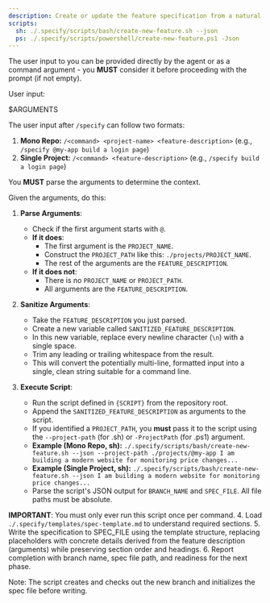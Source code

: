```yaml
---
description: Create or update the feature specification from a natural language feature description.
scripts:
  sh: ./.specify/scripts/bash/create-new-feature.sh --json
  ps: ./.specify/scripts/powershell/create-new-feature.ps1 -Json
---
```


The user input to you can be provided directly by the agent or as a command argument - you **MUST** consider it before proceeding with the prompt (if not empty).

User input:

$ARGUMENTS

The user input after `/specify` can follow two formats:
1.  **Mono Repo:** `/<command> <project-name> <feature-description>` (e.g., `/specify @my-app build a login page`)
2.  **Single Project:** `/<command> <feature-description>` (e.g., `/specify build a login page`)

You **MUST** parse the arguments to determine the context.

Given the arguments, do this:

1.  **Parse Arguments**:
    *   Check if the first argument starts with `@`.
    *   **If it does**:
        *   The first argument is the `PROJECT_NAME`.
        *   Construct the `PROJECT_PATH` like this: `./projects/PROJECT_NAME`.
        *   The rest of the arguments are the `FEATURE_DESCRIPTION`.
    *   **If it does not**:
        *   There is no `PROJECT_NAME` or `PROJECT_PATH`.
        *   All arguments are the `FEATURE_DESCRIPTION`.

2.  **Sanitize Arguments**:
    *   Take the `FEATURE_DESCRIPTION` you just parsed.
    *   Create a new variable called `SANITIZED_FEATURE_DESCRIPTION`.
    *   In this new variable, replace every newline character (`\n`) with a single space.
    *   Trim any leading or trailing whitespace from the result.
    *   This will convert the potentially multi-line, formatted input into a single, clean string suitable for a command line.

3.  **Execute Script**:
    *   Run the script defined in `{SCRIPT}` from the repository root.
    *   Append the `SANITIZED_FEATURE_DESCRIPTION` as arguments to the script.
    *   If you identified a `PROJECT_PATH`, you **must** pass it to the script using the `--project-path` (for .sh) or `-ProjectPath` (for .ps1) argument.
    *   **Example (Mono Repo, sh):** `./.specify/scripts/bash/create-new-feature.sh --json --project-path ./projects/@my-app I am building a modern website for monitoring price changes...`
    *   **Example (Single Project, sh):** `./.specify/scripts/bash/create-new-feature.sh --json I am building a modern website for monitoring price changes...`
    *   Parse the script's JSON output for `BRANCH_NAME` and `SPEC_FILE`. All file paths must be absolute.

  **IMPORTANT**: You must only ever run this script once per command.
4. Load `./.specify/templates/spec-template.md` to understand required sections.
5. Write the specification to SPEC_FILE using the template structure, replacing placeholders with concrete details derived from the feature description (arguments) while preserving section order and headings.
6. Report completion with branch name, spec file path, and readiness for the next phase.

Note: The script creates and checks out the new branch and initializes the spec file before writing.

